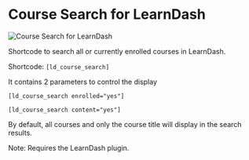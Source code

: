 # Course Search for LearnDash

![Course Search for LearnDash](https://orangedotdevelopment.com/wp-content/uploads/2025/08/Screenshot-2025-08-02-151047.png)

Shortcode to search all or currently enrolled courses in LearnDash.

Shortcode: `[ld_course_search]`

It contains 2 parameters to control the display

`[ld_course_search enrolled="yes"]`

`[ld_course_search content="yes"]`

By default, all courses and only the course title will display in the search results.

Note: Requires the LearnDash plugin.
